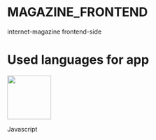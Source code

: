 # MAGAZINE_FRONTEND
internet-magazine frontend-side

# Used languages for app
<img src="https://www.flaticon.com/free-icon/js_5968292](https://www.flaticon.com/free-icon/js_5968292?related_id=5968292&origin=search)https://www.flaticon.com/free-icon/js_5968292?related_id=5968292&origin=search" style="width: 100px"/> <p>Javascript</p>
